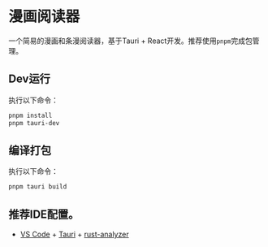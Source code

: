 # 漫画阅读器

一个简易的漫画和条漫阅读器，基于Tauri + React开发。推荐使用`pnpm`完成包管理。

## Dev运行

执行以下命令：

```bash
pnpm install
pnpm tauri-dev
```

## 编译打包

执行以下命令：

```bash
pnpm tauri build
```

## 推荐IDE配置。

- [VS Code](https://code.visualstudio.com/) + [Tauri](https://marketplace.visualstudio.com/items?itemName=tauri-apps.tauri-vscode) + [rust-analyzer](https://marketplace.visualstudio.com/items?itemName=rust-lang.rust-analyzer)
